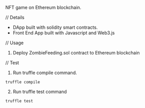 NFT game on Ethereum blockchain.

// Details
- DApp built with solidity smart contracts.
- Front End App built with Javascript and Web3.js


// Usage
1. Deploy ZombieFeeding.sol contract to Ethereum blockchain


// Test
1. Run truffle compile command.
```
truffle compile

```
2. Run truffle test command
```
truffle test
```
